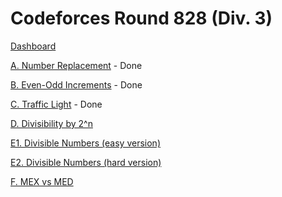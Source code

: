 # Codeforces Round 828 (Div. 3)

[Dashboard](https://codeforces.com/contest/1744)

[A. Number Replacement](https://codeforces.com/contest/1744/problem/A) - Done

[B. Even-Odd Increments](https://codeforces.com/contest/1744/problem/B) - Done

[C. Traffic Light](https://codeforces.com/contest/1744/problem/C) - Done

[D. Divisibility by 2^n](https://codeforces.com/contest/1744/problem/D)

[E1. Divisible Numbers (easy version)](https://codeforces.com/contest/1744/problem/E1)

[E2. Divisible Numbers (hard version)](https://codeforces.com/contest/1744/problem/E2)

[F. MEX vs MED](https://codeforces.com/contest/1744/problem/F)
